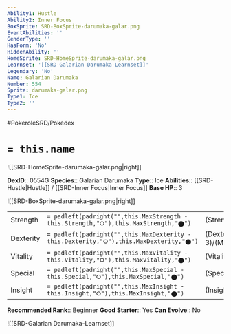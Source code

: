 ```yaml
---
Ability1: Hustle
Ability2: Inner Focus
BoxSprite: SRD-BoxSprite-darumaka-galar.png
EventAbilities: ''
GenderType: ''
HasForm: 'No'
HiddenAbility: ''
HomeSprite: SRD-HomeSprite-darumaka-galar.png
Learnset: '[[SRD-Galarian Darumaka-Learnset]]'
Legendary: 'No'
Name: Galarian Darumaka
Number: 554
Sprite: darumaka-galar.png
Type1: Ice
Type2: ''
---
```


#PokeroleSRD/Pokedex

# `= this.name`

![[SRD-HomeSprite-darumaka-galar.png|right]]

**DexID**:: 0554G
**Species**:: Galarian Darumaka
**Type**:: Ice
**Abilities**:: [[SRD-Hustle|Hustle]] / [[SRD-Inner Focus|Inner Focus]]
**Base HP**:: 3

![[SRD-BoxSprite-darumaka-galar.png|right]]

|           |                                                                                        |                                          |
| --------- | -------------------------------------------------------------------------------------- | ---------------------------------------- |
| Strength  | `= padleft(padright("",this.MaxStrength - this.Strength,"⭘"),this.MaxStrength,"⬤")`    | (Strength::3)/(MaxStrength::7)   |
| Dexterity | `= padleft(padright("",this.MaxDexterity - this.Dexterity,"⭘"),this.MaxDexterity,"⬤")` | (Dexterity:: 3)/(MaxDexterity::6) |
| Vitality  | `= padleft(padright("",this.MaxVitality - this.Vitality,"⭘"),this.MaxVitality,"⬤")`    | (Vitality::2)/(MaxVitality::4)   |
| Special   | `= padleft(padright("",this.MaxSpecial - this.Special,"⭘"),this.MaxSpecial,"⬤")`       | (Special::1)/(MaxSpecial::3)     |
| Insight   | `= padleft(padright("",this.MaxInsight - this.Insight,"⭘"),this.MaxInsight,"⬤")`       | (Insight::2)/(MaxInsight::4)     |

**Recommended Rank**:: Beginner
**Good Starter**:: Yes
**Can Evolve**:: No

![[SRD-Galarian Darumaka-Learnset]]